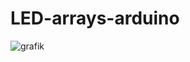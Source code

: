 # LED-arrays-arduino
![grafik](https://user-images.githubusercontent.com/72359748/231970217-a3f8683d-8fd2-4c84-8b63-68a2ae564296.png)
